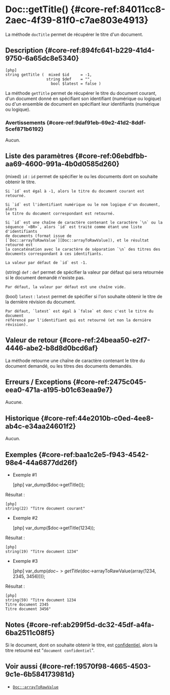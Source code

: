 # Doc::getTitle() {#core-ref:84011cc8-2aec-4f39-81f0-c7ae803e4913}

<div class="short-description" markdown="1">

La méthode `docTitle` permet de récupérer le titre d'un document.

</div>

## Description {#core-ref:894fc641-b229-41d4-9750-6a65dc8e5340}

    [php]
    string getTitle (  mixed $id     = -1,
                      string $def    = "",
                        bool $latest = false )

La méthode `getTitle` permet de récupérer le titre du document courant, d'un
document donné en spécifiant son identifiant (numérique ou logique) ou d'un
ensemble de document en spécifiant leur identifiants (numérique ou logique).

### Avertissements {#core-ref:9daf91eb-69e2-41d2-8ddf-5cef871b6192}

Aucun.

## Liste des paramètres {#core-ref:06ebdfbb-aa69-4600-991a-4b0d0585d260}

(mixed) `id`
:   `id` permet de spécifier le ou les documents dont on souhaite obtenir le
    titre.
    
    Si `id` est égal à -1, alors le titre du document courant est retourné.
    
    Si `id` est l'identifiant numérique ou le nom logique d'un document, alors
    le titre du document correspondant est retourné.
    
    Si `id` est une chaîne de caractère contenant le caractère `\n` ou la
    séquence `<BR>`, alors `id` est traité comme étant une liste d'identifiants
    de documents (format issue de
    [`Doc::arrayToRawValue`][Doc::arrayToRawValue]), et le résultat retourné est
    la concaténation avec le caractère de séparation `\n` des titres des
    documents correspondant à ces identifiants.
    
    La valeur par défaut de `id` est -1.

(string) `def`
:   `def` permet de spécifier la valeur par défaut qui sera retournée si le
    document demandé n'existe pas.
    
    Par défaut, la valeur par défaut est une chaîne vide.

(bool) `latest`
:   `latest` permet de spécifier si l'on souhaite obtenir le titre de la
    dernière révision du document.
    
    Par défaut, `latest` est égal à `false` et donc c'est le titre du document
    référencé par l'identifiant qui est retourné (et non la dernière révision).

## Valeur de retour {#core-ref:24beaa50-e2f7-4446-abe2-b8d8d0bcd6af}

La méthode retourne une chaîne de caractère contenant le titre du document
demandé, ou les titres des documents demandés.

## Erreurs / Exceptions {#core-ref:2475c045-eea0-471a-a195-b01c63eaa9e7}

Aucune.

## Historique {#core-ref:44e2010b-c0ed-4ee8-ab4c-e34aa24601f2}

Aucun.

## Exemples {#core-ref:baa1c2e5-f943-4542-98e4-44a6877dd26f}

- Exemple #1

    [php]
    var_dump($doc->getTitle());

Résultat :

    [php]
    string(22) "Titre document courant"

- Exemple #2

    [php]
    var_dump($doc->getTitle(1234));

Résultat :

    [php]
    string(19) "Titre document 1234"

- Exemple #3

    [php]
    var_dump($doc->getTitle($doc->arrayToRawValue(array(1234, 2345, 3456))));

Résultat :

    [php]
    string(59) "Titre document 1234
    Titre document 2345
    Titre document 3456"

## Notes {#core-ref:ab299f5d-dc32-45df-a4fa-6ba2511c08f5}

Si le document, dont on souhaite obtenir le titre, est
[confidentiel][confidential], alors la titre retourné est
"`document confidentiel`".

## Voir aussi {#core-ref:19570f98-4665-4503-9c1e-6b584173981d}

- [`Doc::arrayToRawValue`][Doc::arrayToRawValue]

<!-- links -->
[Doc::arrayToRawValue]: #core-ref:717f6ca6-a46c-4acd-a7fb-29ff6460aa15
[confidential]: #core-ref:ba033340-2117-46f4-9efc-19c8609a8f28